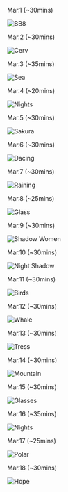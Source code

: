 Mar.1 (~30mins)

![BB8](1.jpg)

Mar.2 (~30mins)

![Cerv](2.jpg)

Mar.3 (~35mins)

![Sea](3.jpg)

Mar.4 (~20mins)

![Nights](4.jpg)

Mar.5 (~30mins)

![Sakura](5.jpg)

Mar.6 (~30mins)

![Dacing](6.jpg)

Mar.7 (~30mins)

![Raining](7.jpg)

Mar.8 (~25mins)

![Glass](8.jpg)

Mar.9 (~30mins)

![Shadow Women](9.jpg)

Mar.10 (~30mins)

![Night Shadow](10.jpg)

Mar.11 (~30mins)

![Birds](11.jpg)

Mar.12 (~30mins)

![Whale](12.jpg)

Mar.13 (~30mins)

![Tress](13.jpg)

Mar.14 (~30mins)

![Mountain](14.jpg)

Mar.15 (~30mins)

![Glasses](15.jpg)

Mar.16 (~35mins)

![Nights](16.jpg)

Mar.17 (~25mins)

![Polar](17.jpg)

Mar.18 (~30mins)

![Hope](18.jpg)

